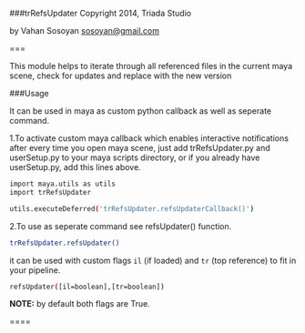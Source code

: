 ###trRefsUpdater
Copyright 2014, Triada Studio

by Vahan Sosoyan sosoyan@gmail.com

===

This module helps to iterate through all referenced files in the current maya scene, check for updates and replace with the new version

###Usage

It can be used in maya as custom python callback as well as seperate command.

1.To activate custom maya callback which enables interactive notifications after every time you open maya scene, just add trRefsUpdater.py and userSetup.py to your maya scripts directory, or if you already have userSetup.py, add this lines above.

```bash
import maya.utils as utils
import trRefsUpdater

utils.executeDeferred('trRefsUpdater.refsUpdaterCallback()')
```

2.To use as seperate command see refsUpdater() function.

```bash
trRefsUpdater.refsUpdater()
```
it can be used with custom flags `il` (if loaded) and `tr` (top reference) to fit in your pipeline.

```bash
refsUpdater([il=boolean],[tr=boolean])
```

**NOTE:** by default both flags are True.

====

